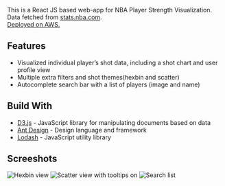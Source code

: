 This is a React JS based web-app for NBA Player Strength Visualization. <br/>
Data fetched from [stats.nba.com](https://stats.nba.com/). <br/>
[Deployed on AWS.]( https://master.d3u575w0pg8trk.amplifyapp.com/)


## Features ##
- Visualized individual player’s shot data, including a shot chart and user profile view
- Multiple extra filters and shot themes(hexbin and scatter) 
- Autocomplete search bar with a list of players (image and name)


## Build With ##
- [D3.js](https://d3js.org/) - JavaScript library for manipulating documents based on data
- [Ant Design](https://ant.design/) - Design language and framework
- [Lodash](https://lodash.com/) - JavaScript utility library


## Screeshots ##
![Hexbin view](https://user-images.githubusercontent.com/65449903/88483780-c11d6b80-cf9c-11ea-970d-15acc0e929f5.png "Hexbin view")
![Scatter view with tooltips on](https://user-images.githubusercontent.com/65449903/88483951-bdd6af80-cf9d-11ea-9277-285cdeb26746.png "Scatter view with tooltip on")
![Search list](https://user-images.githubusercontent.com/65449903/88483955-c29b6380-cf9d-11ea-9b56-87efeebd6139.png "Search list")
